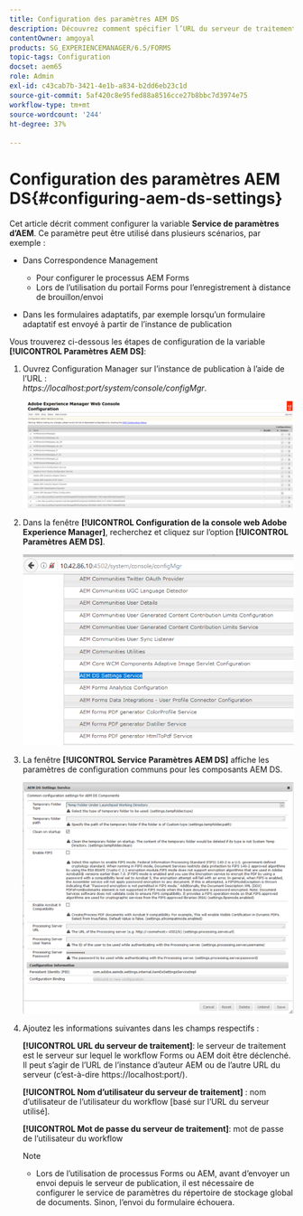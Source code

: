 ```yaml
---
title: Configuration des paramètres AEM DS
description: Découvrez comment spécifier l’URL du serveur de traitement avant d’envoyer un formulaire.
contentOwner: amgoyal
products: SG_EXPERIENCEMANAGER/6.5/FORMS
topic-tags: Configuration
docset: aem65
role: Admin
exl-id: c43cab7b-3421-4e1b-a834-b2dd6eb23c1d
source-git-commit: 5af420c8e95fed88a8516cce27b8bbc7d3974e75
workflow-type: tm+mt
source-wordcount: '244'
ht-degree: 37%

---
```


# Configuration des paramètres AEM DS{#configuring-aem-ds-settings}

Cet article décrit comment configurer la variable **Service de paramètres d’AEM**. Ce paramètre peut être utilisé dans plusieurs scénarios, par exemple :

* Dans Correspondence Management

   * Pour configurer le processus AEM Forms
   * Lors de l’utilisation du portail Forms pour l’enregistrement à distance de brouillon/envoi

* Dans les formulaires adaptatifs, par exemple lorsqu’un formulaire adaptatif est envoyé à partir de l’instance de publication

Vous trouverez ci-dessous les étapes de configuration de la variable **[!UICONTROL Paramètres AEM DS]**:

1. Ouvrez Configuration Manager sur l’instance de publication à l’aide de l’URL :\
   *https://localhost:port/system/console/configMgr*.

   ![Configuration de la console web AEM](assets/web_configuration_console_new.png)

1. Dans la fenêtre **[!UICONTROL Configuration de la console web Adobe Experience Manager]**, recherchez et cliquez sur l’option **[!UICONTROL Paramètres AEM DS]**.

   ![Paramètres DS](assets/ds_settings_new.png)

1. La fenêtre **[!UICONTROL Service Paramètres AEM DS]** affiche les paramètres de configuration communs pour les composants AEM DS.

   ![Service Paramètres DS](assets/ds_settings_service_new.png)

1. Ajoutez les informations suivantes dans les champs respectifs :

   **[!UICONTROL URL du serveur de traitement]**: le serveur de traitement est le serveur sur lequel le workflow Forms ou AEM doit être déclenché. Il peut s’agir de l’URL de l’instance d’auteur AEM ou de l’autre URL du serveur (c’est-à-dire https://localhost:port/).

   **[!UICONTROL Nom d’utilisateur du serveur de traitement]** : nom d’utilisateur de l’utilisateur du workflow [basé sur l’URL du serveur utilisé].

   **[!UICONTROL Mot de passe du serveur de traitement]**: mot de passe de l’utilisateur du workflow

   >[!NOTE]
   >
   >
   >    
   >    
   >    * Lors de l’utilisation de processus Forms ou AEM, avant d’envoyer un envoi depuis le serveur de publication, il est nécessaire de configurer le service de paramètres du répertoire de stockage global de documents. Sinon, l’envoi du formulaire échouera.
   >    
   >
